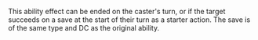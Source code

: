 This ability effect can be ended on the caster's turn, or if the target succeeds on a save at the start of their turn as a starter action. The save is of the same type and DC as the original ability.